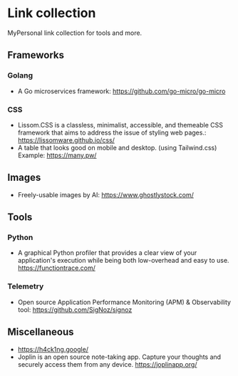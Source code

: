 # Link collection

MyPersonal link collection for tools and more.


## Frameworks

### Golang

* A Go microservices framework: https://github.com/go-micro/go-micro

### CSS

* Lissom.CSS is a classless, minimalist, accessible, and themeable CSS framework that aims to address the issue of styling web pages.: https://lissomware.github.io/css/
* A table that looks good on mobile and desktop. (using Tailwind.css) Example: https://many.pw/

## Images

* Freely-usable images by AI: https://www.ghostlystock.com/


## Tools

### Python

* A graphical Python profiler that provides a clear view of your application's execution while being both low-overhead and easy to use. https://functiontrace.com/

### Telemetry

* Open source Application Performance Monitoring (APM) & Observability tool: https://github.com/SigNoz/signoz

## Miscellaneous

* https://h4ck1ng.google/
* Joplin is an open source note-taking app. Capture your thoughts and securely access them from any device. https://joplinapp.org/
